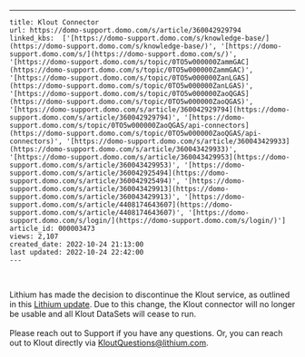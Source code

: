 ---
    title: Klout Connector
    url: https://domo-support.domo.com/s/article/360042929794
    linked_kbs:  ['[https://domo-support.domo.com/s/knowledge-base/](https://domo-support.domo.com/s/knowledge-base/)', '[https://domo-support.domo.com/s/](https://domo-support.domo.com/s/)', '[https://domo-support.domo.com/s/topic/0TO5w000000ZammGAC](https://domo-support.domo.com/s/topic/0TO5w000000ZammGAC)', '[https://domo-support.domo.com/s/topic/0TO5w000000ZanLGAS](https://domo-support.domo.com/s/topic/0TO5w000000ZanLGAS)', '[https://domo-support.domo.com/s/topic/0TO5w000000ZaoQGAS](https://domo-support.domo.com/s/topic/0TO5w000000ZaoQGAS)', '[https://domo-support.domo.com/s/article/360042929794](https://domo-support.domo.com/s/article/360042929794)', '[https://domo-support.domo.com/s/topic/0TO5w000000ZaoQGAS/api-connectors](https://domo-support.domo.com/s/topic/0TO5w000000ZaoQGAS/api-connectors)', '[https://domo-support.domo.com/s/article/360043429933](https://domo-support.domo.com/s/article/360043429933)', '[https://domo-support.domo.com/s/article/360043429953](https://domo-support.domo.com/s/article/360043429953)', '[https://domo-support.domo.com/s/article/360042925494](https://domo-support.domo.com/s/article/360042925494)', '[https://domo-support.domo.com/s/article/360043429913](https://domo-support.domo.com/s/article/360043429913)', '[https://domo-support.domo.com/s/article/4408174643607](https://domo-support.domo.com/s/article/4408174643607)', '[https://domo-support.domo.com/s/login/](https://domo-support.domo.com/s/login/)']
    article_id: 000003473
    views: 2,107
    created_date: 2022-10-24 21:13:00
    last updated: 2022-10-24 22:42:00
    ---



 


Lithium has made the decision to discontinue the Klout service, as outlined in this [Lithium update](https://community.lithium.com/t5/Lithium-s-View-Blog/Sunsetting-Klout/ba-p/473363 "https://community.lithium.com/t5/Lithium-s-View-Blog/Sunsetting-Klout/ba-p/473363"). Due to this change, the Klout connector will no longer be usable and all Klout DataSets will cease to run.  
    
 Please reach out to Support if you have any questions. Or, you can reach out to Klout directly via [KloutQuestions@lithium.com](mailto:KloutQuestions@lithium.com "mailto:KloutQuestions@lithium.com"). 

